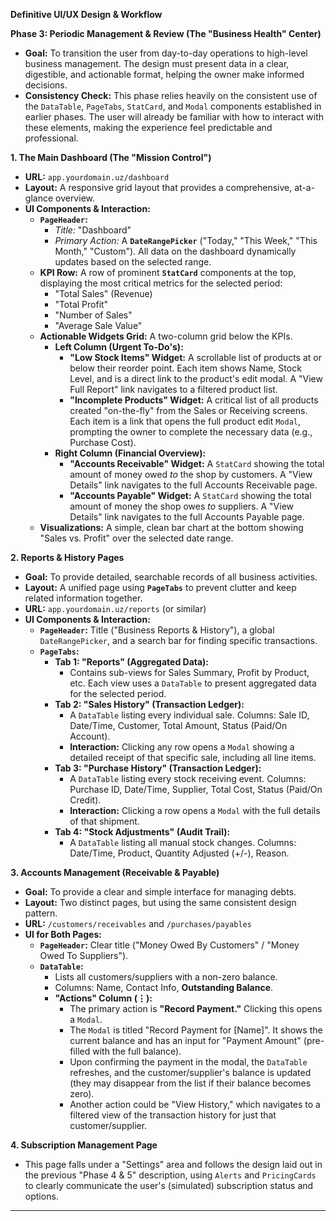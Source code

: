 **Definitive UI/UX Design & Workflow**

**Phase 3: Periodic Management & Review (The "Business Health" Center)**

- **Goal:** To transition the user from day-to-day operations to high-level business management. The design must present data in a clear, digestible, and actionable format, helping the owner make informed decisions.
- **Consistency Check:** This phase relies heavily on the consistent use of the `DataTable`, `PageTabs`, `StatCard`, and `Modal` components established in earlier phases. The user will already be familiar with how to interact with these elements, making the experience feel predictable and professional.

**1. The Main Dashboard (The "Mission Control")**

- **URL:** `app.yourdomain.uz/dashboard`
- **Layout:** A responsive grid layout that provides a comprehensive, at-a-glance overview.
- **UI Components & Interaction:**
  - **`PageHeader`:**
    - _Title:_ "Dashboard"
    - _Primary Action:_ A **`DateRangePicker`** ("Today," "This Week," "This Month," "Custom"). All data on the dashboard dynamically updates based on the selected range.
  - **KPI Row:** A row of prominent **`StatCard`** components at the top, displaying the most critical metrics for the selected period:
    - "Total Sales" (Revenue)
    - "Total Profit"
    - "Number of Sales"
    - "Average Sale Value"
  - **Actionable Widgets Grid:** A two-column grid below the KPIs.
    - **Left Column (Urgent To-Do's):**
      - **"Low Stock Items" Widget:** A scrollable list of products at or below their reorder point. Each item shows Name, Stock Level, and is a direct link to the product's edit modal. A "View Full Report" link navigates to a filtered product list.
      - **"Incomplete Products" Widget:** A critical list of all products created "on-the-fly" from the Sales or Receiving screens. Each item is a link that opens the full product edit `Modal`, prompting the owner to complete the necessary data (e.g., Purchase Cost).
    - **Right Column (Financial Overview):**
      - **"Accounts Receivable" Widget:** A `StatCard` showing the total amount of money owed _to_ the shop by customers. A "View Details" link navigates to the full Accounts Receivable page.
      - **"Accounts Payable" Widget:** A `StatCard` showing the total amount of money the shop owes _to_ suppliers. A "View Details" link navigates to the full Accounts Payable page.
  - **Visualizations:** A simple, clean bar chart at the bottom showing "Sales vs. Profit" over the selected date range.

**2. Reports & History Pages**

- **Goal:** To provide detailed, searchable records of all business activities.
- **Layout:** A unified page using **`PageTabs`** to prevent clutter and keep related information together.
- **URL:** `app.yourdomain.uz/reports` (or similar)
- **UI Components & Interaction:**
  - **`PageHeader`:** Title ("Business Reports & History"), a global `DateRangePicker`, and a search bar for finding specific transactions.
  - **`PageTabs`:**
    - **Tab 1: "Reports" (Aggregated Data):**
      - Contains sub-views for Sales Summary, Profit by Product, etc. Each view uses a `DataTable` to present aggregated data for the selected period.
    - **Tab 2: "Sales History" (Transaction Ledger):**
      - A `DataTable` listing every individual sale. Columns: Sale ID, Date/Time, Customer, Total Amount, Status (Paid/On Account).
      - **Interaction:** Clicking any row opens a `Modal` showing a detailed receipt of that specific sale, including all line items.
    - **Tab 3: "Purchase History" (Transaction Ledger):**
      - A `DataTable` listing every stock receiving event. Columns: Purchase ID, Date/Time, Supplier, Total Cost, Status (Paid/On Credit).
      - **Interaction:** Clicking a row opens a `Modal` with the full details of that shipment.
    - **Tab 4: "Stock Adjustments" (Audit Trail):**
      - A `DataTable` listing all manual stock changes. Columns: Date/Time, Product, Quantity Adjusted (+/-), Reason.

**3. Accounts Management (Receivable & Payable)**

- **Goal:** To provide a clear and simple interface for managing debts.
- **Layout:** Two distinct pages, but using the same consistent design pattern.
- **URL:** `/customers/receivables` and `/purchases/payables`
- **UI for Both Pages:**
  - **`PageHeader`:** Clear title ("Money Owed By Customers" / "Money Owed To Suppliers").
  - **`DataTable`:**
    - Lists all customers/suppliers with a non-zero balance.
    - Columns: Name, Contact Info, **Outstanding Balance**.
    - **"Actions" Column (⋮):**
      - The primary action is **"Record Payment."** Clicking this opens a `Modal`.
      - The `Modal` is titled "Record Payment for [Name]". It shows the current balance and has an input for "Payment Amount" (pre-filled with the full balance).
      - Upon confirming the payment in the modal, the `DataTable` refreshes, and the customer/supplier's balance is updated (they may disappear from the list if their balance becomes zero).
      - Another action could be "View History," which navigates to a filtered view of the transaction history for just that customer/supplier.

**4. Subscription Management Page**

- This page falls under a "Settings" area and follows the design laid out in the previous "Phase 4 & 5" description, using `Alerts` and `PricingCards` to clearly communicate the user's (simulated) subscription status and options.

---
